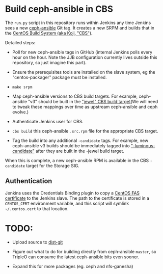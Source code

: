 Build ceph-ansible in CBS
=========================

The `run.py` script in this repository runs within Jenkins any time Jenkins
sees a new [ceph-ansible](https://github.com/ceph/ceph-ansible) Git tag.
It creates a new SRPM and builds that in the [CentOS Build System (aka
Koji, "CBS")](http://cbs.centos.org/).

Detailed steps:

* Poll for new ceph-ansible tags in GitHub (internal Jenkins polls every
  hour on the hour. Note the JJB configuration currently lives outside this
  repository, so just imagine this part).

* Ensure the prerequisites tools are installed on the slave system, eg
  the "centos-packager" package must be installed.

* `make srpm`

* Map ceph-ansible versions to CBS build targets. For example, ceph-ansible
  "v3" should be built in the ["jewel" CBS build
  target](http://cbs.centos.org/koji/buildtargetinfo?targetID=197)(We will
  need to tweak these mappings over time as upstream ceph-ansible and ceph
  evolve.)

* Authenticate Jenkins user for CBS.

* `cbs build` this ceph-ansible `.src.rpm` file for the appropriate CBS
  target.

* Tag the build into any additional `-candidate` tags. For example, new
  ceph-ansible v3 builds should be immediately tagged into
  ["-luminous-candidate"](http://cbs.centos.org/koji/taginfo?tagID=1157) after
  they are built in the -jewel build target.

When this is complete, a new ceph-ansible RPM is available in the CBS
`-candidate` target for the Storage SIG.

Authentication
--------------
Jenkins uses the Credentials Binding plugin to copy a [CentOS FAS
certificate](https://accounts.centos.org) to the Jenkins slave. The path
to the certificate is stored in a `CENTOS_CERT` environment variable,
and this script will symlink `~/.centos.cert` to that location.

TODO:
=====

* Upload source to [dist-git](https://github.com/CentOS-Storage-SIG)

* Figure out what to do for building directly from ceph-ansible
  `master`, so TripleO can consume the latest ceph-ansible bits even
  sooner.

* Expand this for more packages (eg. ceph and nfs-ganesha)
